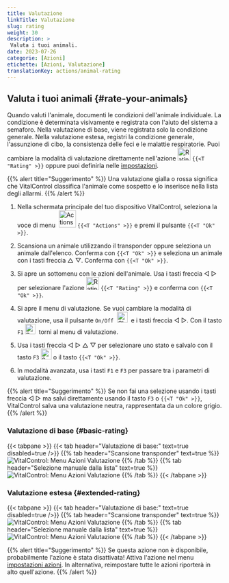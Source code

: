 ```yaml
---
title: Valutazione
linkTitle: Valutazione
slug: rating
weight: 30
description: >
 Valuta i tuoi animali.
date: 2023-07-26
categorie: [Azioni]
etichette: [Azioni, Valutazione]
translationKey: actions/animal-rating
---
```


## Valuta i tuoi animali {#rate-your-animals}

Quando valuti l'animale, documenti le condizioni dell'animale individuale. La condizione è determinata visivamente e registrata con l'aiuto del sistema a semaforo. Nella valutazione di base, viene registrata solo la condizione generale. Nella valutazione estesa, registri la condizione generale, l'assunzione di cibo, la consistenza delle feci e le malattie respiratorie. Puoi cambiare la modalità di valutazione direttamente nell'azione <img src="/icons/actions/rating.svg" width="30" align="bottom" alt="Rating" /> `{{<T "Rating" >}}` oppure puoi definirla nelle [impostazioni](../../settings/data-acquisition/#mode-of-animal-rating).

{{% alert title="Suggerimento" %}}
Una valutazione gialla o rossa significa che VitalControl classifica l'animale come sospetto e lo inserisce nella lista degli allarmi.
{{% /alert %}}

1. Nella schermata principale del tuo dispositivo VitalControl, seleziona la voce di menu &nbsp;<img src="/icons/actions.svg" width="40" align="bottom" alt="Actions" /> `{{<T "Actions" >}}` e premi il pulsante `{{<T "Ok" >}}`.

2. Scansiona un animale utilizzando il transponder oppure seleziona un animale dall'elenco. Conferma con `{{<T "Ok" >}}` e seleziona un animale con i tasti freccia △ ▽. Conferma con `{{<T "Ok" >}}`.

3. Si apre un sottomenu con le azioni dell'animale. Usa i tasti freccia ◁ ▷ per selezionare l'azione <img src="/icons/actions/rating.svg" width="30" align="bottom" alt="Rating" /> `{{<T "Rating" >}}` e conferma con `{{<T "Ok" >}}`.

4. Si apre il menu di valutazione. Se vuoi cambiare la modalità di valutazione, usa il pulsante `On/Off` &nbsp;<img src="/icons/gear.svg" width="25" align="bottom" alt="Chain-of-actions" />&nbsp; e i tasti freccia ◁ ▷. Con il tasto `F1` <img src="/icons/footer/exit.svg" width="24" align="bottom" alt="Back" />&nbsp; torni al menu di valutazione.

5. Usa i tasti freccia ◁ ▷ △ ▽ per selezionare uno stato e salvalo con il tasto `F3` <img src="/icons/footer/save.svg" width="25" align="bottom" alt="Save" /> o il tasto `{{<T "Ok" >}}`.


6. In modalità avanzata, usa i tasti `F1` e `F3` per passare tra i parametri di valutazione.

{{% alert title="Suggerimento" %}}
Se non fai una selezione usando i tasti freccia ◁ ▷ ma salvi direttamente usando il tasto `F3` o `{{<T "Ok" >}}`, VitalControl salva una valutazione neutra, rappresentata da un colore grigio.
{{% /alert %}}

### Valutazione di base {#basic-rating}

{{< tabpane >}}
{{< tab header="Valutazione di base:" text=true disabled=true />}}
{{% tab header="Scansione transponder" text=true %}}
![VitalControl: Menu Azioni Valutazione](../images/basicrating-scan.png "Valutazione di base")
{{% /tab %}}
{{% tab header="Selezione manuale dalla lista" text=true %}}
![VitalControl: Menu Azioni Valutazione](../images/basicrating.png "Valutazione di base")
{{% /tab %}}
{{< /tabpane >}}

### Valutazione estesa {#extended-rating}

{{< tabpane >}}
{{< tab header="Valutazione di base:" text=true disabled=true />}}
{{% tab header="Scansione transponder" text=true %}}
![VitalControl: Menu Azioni Valutazione](../images/extendedrating-scan.png "Valutazione estesa")
{{% /tab %}}
{{% tab header="Selezione manuale dalla lista" text=true %}}
![VitalControl: Menu Azioni Valutazione](../images/extendedrating.png "Valutazione estesa")
{{% /tab %}}
{{< /tabpane >}}

{{% alert title="Suggerimento" %}}
Se questa azione non è disponibile, probabilmente l'azione è stata disattivata! Attiva l'azione nel menu [impostazioni azioni](../settings/). In alternativa, reimpostare tutte le azioni riporterà in alto quell'azione.
{{% /alert %}}
